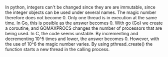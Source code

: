 In python, integers can't be changed since they are are immutable, since the integer objects can be used under several names. The
  magic number therefore does not become 0. Only one thread is in execution at the same time.
In Go, this is posible as the answer becomes 0. With go (Go) we create a coroutine, and GOMAXPROCS changes the number of processors
  that are being used.
In C, the code seems unstable. By incrementing and decrementing 10^5 times and lower, the answer becomes 0. However, with the use of
  10^6 the magic number varies. By using pthread_create() the function starts a new thread in the calling
       process.
